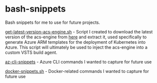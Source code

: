 # bash-snippets
Bash snippets for me to use for future projects.

[get-latest-version-acs-engine.sh](get-latest-version-acs-engine.sh) - Script I created to download the latest version of the acs-engine from [here](https://github.com/azure/acs-engine) and extract it, used specifically to generate Azure ARM templates for the deployment of Kubernetes into Azure. This script will ultimately be used to inject the acs-engine into a custom VSTS build agent.

[az-cli-snippets](az-cli-snippets.sh) - Azure CLI commands I wanted to capture for future use

[docker-snippets.sh](docker-snippets.sh) - Docker-related commands I wanted to capture for future use
